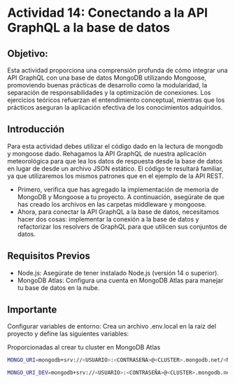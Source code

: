 # Actividad 14: Conectando a la API GraphQL a la base de datos
## Objetivo: 
Esta actividad proporciona una comprensión profunda de cómo integrar una API GraphQL con una base de datos MongoDB utilizando Mongoose, promoviendo buenas prácticas de desarrollo como la modularidad, la separación de responsabilidades y la optimización de conexiones. Los ejercicios teóricos refuerzan el entendimiento conceptual, mientras que los prácticos aseguran la aplicación efectiva de los conocimientos adquiridos.

## Introducción
Para esta actividad debes utilizar el código dado en la lectura de mongodb y mongoose dado. Rehagamos la API GraphQL de nuestra aplicación meteorológica para que lea los datos de respuesta desde la base de datos en lugar de desde un archivo JSON estático. El código te resultará familiar, ya que utilizaremos los mismos patrones que en el ejemplo de la API REST.
- Primero, verifica que has agregado la implementación de memoria de MongoDB y Mongoose a tu proyecto. A continuación, asegúrate de que has creado los archivos en las carpetas middleware y mongoose.
- Ahora, para conectar la API GraphQL a la base de datos, necesitamos hacer dos cosas: implementar la conexión a la base de datos y refactorizar los resolvers de GraphQL para que utilicen sus conjuntos de datos.

## Requisitos Previos
- Node.js: Asegúrate de tener instalado Node.js (versión 14 o superior).
- MongoDB Atlas: Configura una cuenta en MongoDB Atlas para manejar tu base de datos en la nube.

## Importante 
Configurar variables de entorno: Crea un archivo .env.local en la raíz del proyecto y define las siguientes variables:

Proporcionadas al crear tu cluster en MongoDB Atlas
``` bash
MONGO_URI=mongodb+srv://<USUARIO>:<CONTRASEÑA>@<CLUSTER>.mongodb.net/<NOMBRE_BD_PROD>?retryWrites=true&w=majority

MONGO_URI_DEV=mongodb+srv://<USUARIO>:<CONTRASEÑA>@<CLUSTER>.mongodb.net/<NOMBRE_BD_DEV>?retryWrites=true&w=majority
```


